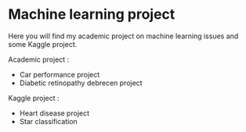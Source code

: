 # Machine learning project

Here you will find my academic project on machine learning issues and some Kaggle project.

Academic project : 
- Car performance project
- Diabetic retinopathy debrecen project

Kaggle project : 
- Heart disease project
- Star classification
